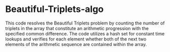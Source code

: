# Beautiful-Triplets-algo
This code resolves the Beautiful Triplets problem by counting the number of triplets in the array that constitute an arithmetic progression with the specified common difference. The code utilizes a hash set for constant time lookups and verifies for each element whether both of the next two elements of the arithmetic sequence are contained within the array.

